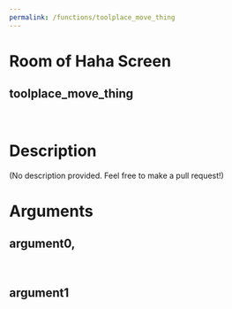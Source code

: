 ```yaml
---
permalink: /functions/toolplace_move_thing
---
```

# Room of Haha Screen  
## toolplace_move_thing  
&nbsp;  
# Description  
(No description provided. Feel free to make a pull request!) 
&nbsp;  
# Arguments
## argument0, 

&nbsp;  
## argument1

&nbsp;  


